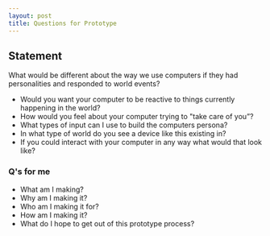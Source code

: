 ```yaml
---
layout: post
title: Questions for Prototype
---
```


## Statement
What would be different about the way we use computers if they had personalities and responded to world events?

* Would you want your computer to be reactive to things currently happening in the world?
* How would you feel about your computer trying to "take care of you”?
* What types of input can I use to build the computers persona?
* In what type of world do you see a device like this existing in?
* If you could interact with your computer in any way what would that look like? 

### Q's for me
* What am I making?
* Why am I making it?
* Who am I making it for?
* How am I making it?
* What do I hope to get out of this prototype process?
